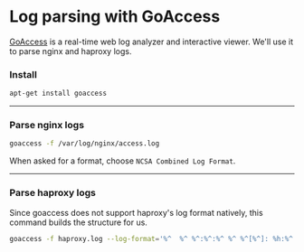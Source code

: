 # Log parsing with GoAccess

[GoAccess](http://goaccess.io/) is a real-time web log analyzer and interactive viewer. We'll use it to parse nginx and haproxy logs.

### Install

```bash
apt-get install goaccess
```

---

### Parse nginx logs

```bash
goaccess -f /var/log/nginx/access.log
```

When asked for a format, choose `NCSA Combined Log Format`.

---

### Parse haproxy logs

Since goaccess does not support haproxy's log format natively, this command builds the structure for us.

```bash
goaccess -f haproxy.log --log-format='%^  %^ %^:%^:%^ %^ %^[%^]: %h:%^ [%d:%t.%^] %^ %^ %^/%^/%^/%^/%L %s %b %^ %^ %^ %^/%^/%^/%^/%^ %^/%^ "%r"' --date-format='%d/%b/%Y' --time-format='%H:%M:%S' -q
```
